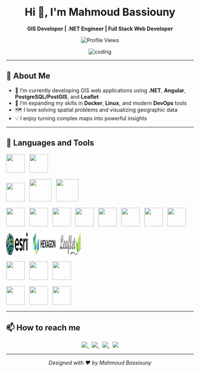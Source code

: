 <h1 align="center">Hi 👋, I'm Mahmoud Bassiouny</h1>

<p align="center">
  <strong>GIS Developer | .NET Engineer | Full Stack Web Developer</strong>
</p>

<p align="center">
  <img src="https://komarev.com/ghpvc/?username=MahmoudBassiounii&label=Profile%20views&color=0e75b6&style=flat" alt="Profile Views" />
</p>

<p align="center">
  <img src="https://raw.githubusercontent.com/MahmoudBassiounii/MahmoudBassiounii/main/assets/animated-coding.gif" alt="coding" width="400"/>
</p>

---

## 🧠 About Me

- 🔭 I’m currently developing GIS web applications using **.NET**, **Angular**, **PostgreSQL/PostGIS**, and **Leaflet**  
- 🌱 I’m expanding my skills in **Docker**, **Linux**, and modern **DevOps** tools  
- 🗺️ I love solving spatial problems and visualizing geographic data  
- 💡 I enjoy turning complex maps into powerful insights  

---

## 🚀 Languages and Tools

<p align="center">

<!-- Back-End -->
<img src="https://cdn.jsdelivr.net/gh/devicons/devicon/icons/csharp/csharp-original.svg" width="50" height="50"/> &nbsp;
<img src="https://cdn.jsdelivr.net/gh/devicons/devicon/icons/bash/bash-original.svg" width="50" height="50"/> &nbsp;

<!-- Databases -->
<img src="https://cdn.jsdelivr.net/gh/devicons/devicon/icons/postgresql/postgresql-original.svg" width="50" height="50"/> &nbsp;
<img src="https://cdn.jsdelivr.net/gh/devicons/devicon/icons/mysql/mysql-original-wordmark.svg" width="60" height="60"/> &nbsp;
<img src="https://cdn.jsdelivr.net/gh/devicons/devicon/icons/microsoftsqlserver/microsoftsqlserver-original-wordmark.svg" width="60" height="60"/> &nbsp;

<!-- Front-End -->
<img src="https://cdn.jsdelivr.net/gh/devicons/devicon/icons/html5/html5-original.svg" width="50" height="50"/> &nbsp;
<img src="https://cdn.jsdelivr.net/gh/devicons/devicon/icons/css3/css3-original.svg" width="50" height="50"/> &nbsp;
<img src="https://cdn.jsdelivr.net/gh/devicons/devicon/icons/sass/sass-original.svg" width="50" height="50"/> &nbsp;
<img src="https://cdn.jsdelivr.net/gh/devicons/devicon/icons/javascript/javascript-original.svg" width="50" height="50"/> &nbsp;
<img src="https://cdn.jsdelivr.net/gh/devicons/devicon/icons/angularjs/angularjs-original.svg" width="50" height="50"/> &nbsp;
<img src="https://cdn.jsdelivr.net/gh/devicons/devicon/icons/react/react-original.svg" width="50" height="50"/> &nbsp;
<img src="https://cdn.jsdelivr.net/gh/devicons/devicon/icons/bootstrap/bootstrap-original.svg" width="50" height="50"/> &nbsp;
<img src="https://cdn.jsdelivr.net/gh/devicons/devicon/icons/tailwindcss/tailwindcss-plain.svg" width="50" height="50"/> &nbsp;

<!-- GIS -->
<img src="https://github.com/MahmoudBassiounii/MahmoudBassiounii/blob/main/assets/esri-seeklogo.png?raw=true" width="60" height="60"/> &nbsp;
<img src="https://github.com/MahmoudBassiounii/MahmoudBassiounii/blob/main/assets/HexgonLogo.png?raw=true" width="60" height="60"/> &nbsp;
<img src="https://github.com/MahmoudBassiounii/MahmoudBassiounii/blob/main/assets/leaflet-seeklogo.png?raw=true" width="60" height="60"/> &nbsp;

<!-- Tools -->
<img src="https://cdn.jsdelivr.net/gh/devicons/devicon/icons/visualstudio/visualstudio-plain.svg" width="50" height="50"/> &nbsp;
<img src="https://cdn.jsdelivr.net/gh/devicons/devicon/icons/vscode/vscode-original.svg" width="50" height="50"/> &nbsp;
<img src="https://cdn.jsdelivr.net/gh/devicons/devicon/icons/github/github-original.svg" width="50" height="50"/> &nbsp;

<!-- DevOps / OS -->
<img src="https://cdn.jsdelivr.net/gh/devicons/devicon/icons/docker/docker-original.svg" width="50" height="50"/> &nbsp;
<img src="https://cdn.jsdelivr.net/gh/devicons/devicon/icons/linux/linux-original.svg" width="50" height="50"/> &nbsp;
<img src="https://cdn.jsdelivr.net/gh/devicons/devicon/icons/ubuntu/ubuntu-plain.svg" width="50" height="50"/>

</p>

---

## 📫 How to reach me

<p align="center">
  <a href="https://www.linkedin.com/in/mahmoud-bassiounii-3a6634193" target="_blank">
    <img src="https://img.shields.io/badge/LinkedIn-0A66C2?style=for-the-badge&logo=linkedin&logoColor=white"/>
  </a>
  &nbsp;
  <a href="https://www.facebook.com/mahmoud.Ayman.basiounii.455555" target="_blank">
    <img src="https://img.shields.io/badge/Facebook-1877F2?style=for-the-badge&logo=facebook&logoColor=white"/>
  </a>
  &nbsp;
  <a href="https://wa.me/201151812095" target="_blank">
    <img src="https://img.shields.io/badge/WhatsApp-25D366?style=for-the-badge&logo=whatsapp&logoColor=white"/>
  </a>
  &nbsp;
  <a href="mailto:mahmoudbassiouny22@gmail.com">
    <img src="https://img.shields.io/badge/Gmail-D14836?style=for-the-badge&logo=gmail&logoColor=white"/>
  </a>
</p>

---

<p align="center">
  <i>Designed with ❤️ by Mahmoud Bassiouny</i>
</p>
